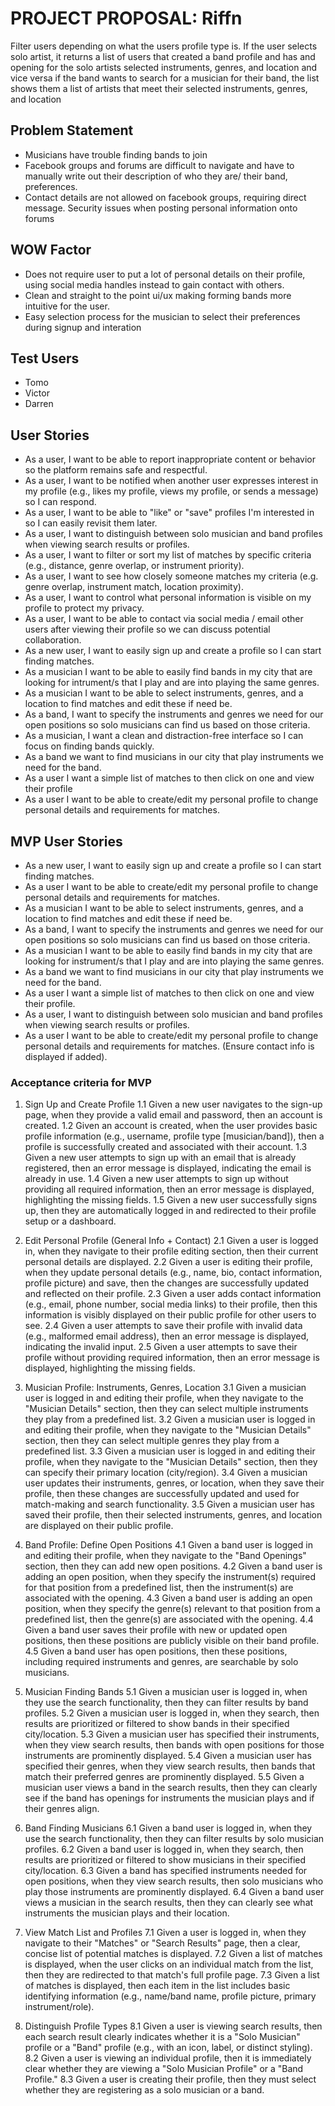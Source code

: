 # PROJECT PROPOSAL: Riffn
Filter users depending on what the users profile type is. If the user selects solo artist, it returns a list of users that created a band profile and has and opening for the solo artists selected instruments, genres, and location and vice versa if the band wants to search for a musician for their band, the list shows them a list of artists that meet their selected instruments, genres, and location

## Problem Statement
- Musicians have trouble finding bands to join 
- Facebook groups and forums are difficult to navigate and have to manually write out their description of who they are/ their band, preferences.
- Contact details are not allowed on facebook groups, requiring direct message. Security issues when posting personal information onto forums

## WOW Factor
- Does not require user to put a lot of personal details on their profile, using social media handles instead to gain contact with others.
- Clean and straight to the point ui/ux making forming bands more intuitive for the user.
- Easy selection process for the musician to select their preferences during signup and interation

## Test Users

- Tomo
- Victor
- Darren

## User Stories

- As a user, I want to be able to report inappropriate content or behavior so the platform remains safe and respectful.
- As a user, I want to be notified when another user expresses interest in my profile (e.g., likes my profile, views my profile, or sends a message) so I can respond.
- As a user, I want to be able to "like" or "save" profiles I'm interested in so I can easily revisit them later.
- As a user, I want to distinguish between solo musician and band profiles when viewing search results or profiles.
- As a user, I want to filter or sort my list of matches by specific criteria (e.g., distance, genre overlap, or instrument priority).
- As a user, I want to see how closely someone matches my criteria (e.g. genre overlap, instrument match, location proximity).
- As a user, I want to control what personal information is visible on my profile to protect my privacy.
- As a user, I want to be able to contact via social media / email other users after viewing their profile so we can discuss potential collaboration.
- As a new user, I want to easily sign up and create a profile so I can start finding matches.
- As a musician I want to be able to easily find bands in my city that are looking for intrument/s that I play and are into playing the same genres.
- As a musician I want to be able to select instruments, genres, and a location to find matches and edit these if need be.
- As a band, I want to specify the instruments and genres we need for our open positions so solo musicians can find us based on those criteria.
- As a musician, I want a clean and distraction-free interface so I can focus on finding bands quickly.
- As a band we want to find musicians in our city that play instruments we need for the band.
- As a user I want a simple list of matches to then click on one and view their profile
- As a user I want to be able to create/edit my personal profile to change personal details and requirements for matches.

## MVP User Stories
- As a new user, I want to easily sign up and create a profile so I can start finding matches.
- As a user I want to be able to create/edit my personal profile to change personal details and requirements for matches.
- As a musician I want to be able to select instruments, genres, and a location to find matches and edit these if need be.
- As a band, I want to specify the instruments and genres we need for our open positions so solo musicians can find us based on those criteria.
- As a musician I want to be able to easily find bands in my city that are looking for instrument/s that I play and are into playing the same genres.
- As a band we want to find musicians in our city that play instruments we need for the band.
- As a user I want a simple list of matches to then click on one and view their profile.
- As a user, I want to distinguish between solo musician and band profiles when viewing search results or profiles.
- As a user I want to be able to create/edit my personal profile to change personal details and requirements for matches. (Ensure contact info is displayed if added).

### Acceptance criteria for MVP
1. Sign Up and Create Profile
1.1 Given a new user navigates to the sign-up page, when they provide a valid email and password, then an account is created.
1.2 Given an account is created, when the user provides basic profile information (e.g., username, profile type [musician/band]), then a profile is successfully created and associated with their account.
1.3 Given a new user attempts to sign up with an email that is already registered, then an error message is displayed, indicating the email is already in use.
1.4 Given a new user attempts to sign up without providing all required information, then an error message is displayed, highlighting the missing fields.
1.5 Given a new user successfully signs up, then they are automatically logged in and redirected to their profile setup or a dashboard.

2. Edit Personal Profile (General Info + Contact)
2.1 Given a user is logged in, when they navigate to their profile editing section, then their current personal details are displayed.
2.2 Given a user is editing their profile, when they update personal details (e.g., name, bio, contact information, profile picture) and save, then the changes are successfully updated and reflected on their profile.
2.3 Given a user adds contact information (e.g., email, phone number, social media links) to their profile, then this information is visibly displayed on their public profile for other users to see.
2.4 Given a user attempts to save their profile with invalid data (e.g., malformed email address), then an error message is displayed, indicating the invalid input.
2.5 Given a user attempts to save their profile without providing required information, then an error message is displayed, highlighting the missing fields.

3. Musician Profile: Instruments, Genres, Location
3.1 Given a musician user is logged in and editing their profile, when they navigate to the "Musician Details" section, then they can select multiple instruments they play from a predefined list.
3.2 Given a musician user is logged in and editing their profile, when they navigate to the "Musician Details" section, then they can select multiple genres they play from a predefined list.
3.3 Given a musician user is logged in and editing their profile, when they navigate to the "Musician Details" section, then they can specify their primary location (city/region).
3.4 Given a musician user updates their instruments, genres, or location, when they save their profile, then these changes are successfully updated and used for match-making and search functionality.
3.5 Given a musician user has saved their profile, then their selected instruments, genres, and location are displayed on their public profile.

4. Band Profile: Define Open Positions
4.1 Given a band user is logged in and editing their profile, when they navigate to the "Band Openings" section, then they can add new open positions.
4.2 Given a band user is adding an open position, when they specify the instrument(s) required for that position from a predefined list, then the instrument(s) are associated with the opening.
4.3 Given a band user is adding an open position, when they specify the genre(s) relevant to that position from a predefined list, then the genre(s) are associated with the opening.
4.4 Given a band user saves their profile with new or updated open positions, then these positions are publicly visible on their band profile.
4.5 Given a band user has open positions, then these positions, including required instruments and genres, are searchable by solo musicians.

5. Musician Finding Bands
5.1 Given a musician user is logged in, when they use the search functionality, then they can filter results by band profiles.
5.2 Given a musician user is logged in, when they search, then results are prioritized or filtered to show bands in their specified city/location.
5.3 Given a musician user has specified their instruments, when they view search results, then bands with open positions for those instruments are prominently displayed.
5.4 Given a musician user has specified their genres, when they view search results, then bands that match their preferred genres are prominently displayed.
5.5 Given a musician user views a band in the search results, then they can clearly see if the band has openings for instruments the musician plays and if their genres align.

6. Band Finding Musicians
6.1 Given a band user is logged in, when they use the search functionality, then they can filter results by solo musician profiles.
6.2 Given a band user is logged in, when they search, then results are prioritized or filtered to show musicians in their specified city/location.
6.3 Given a band has specified instruments needed for open positions, when they view search results, then solo musicians who play those instruments are prominently displayed.
6.4 Given a band user views a musician in the search results, then they can clearly see what instruments the musician plays and their location.

7. View Match List and Profiles
7.1 Given a user is logged in, when they navigate to their "Matches" or "Search Results" page, then a clear, concise list of potential matches is displayed.
7.2 Given a list of matches is displayed, when the user clicks on an individual match from the list, then they are redirected to that match's full profile page.
7.3 Given a list of matches is displayed, then each item in the list includes basic identifying information (e.g., name/band name, profile picture, primary instrument/role).

8. Distinguish Profile Types
8.1 Given a user is viewing search results, then each search result clearly indicates whether it is a "Solo Musician" profile or a "Band" profile (e.g., with an icon, label, or distinct styling).
8.2 Given a user is viewing an individual profile, then it is immediately clear whether they are viewing a "Solo Musician Profile" or a "Band Profile."
8.3 Given a user is creating their profile, then they must select whether they are registering as a solo musician or a band.